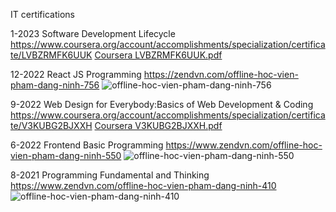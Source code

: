 IT certifications




1-2023
Software Development Lifecycle
https://www.coursera.org/account/accomplishments/specialization/certificate/LVBZRMFK6UUK
[Coursera LVBZRMFK6UUK.pdf](https://github.com/ninhpd-sefr/it-cretifications/files/11288000/Coursera.LVBZRMFK6UUK.pdf)



12-2022
React JS Programming
https://zendvn.com/offline-hoc-vien-pham-dang-ninh-756
![offline-hoc-vien-pham-dang-ninh-756](https://user-images.githubusercontent.com/89170990/233416142-330b2fb2-8be3-457d-b732-9b03fc0e3a1c.png)


9-2022
Web Design for Everybody:Basics of Web Development & Coding
https://www.coursera.org/account/accomplishments/specialization/certificate/V3KUBG2BJXXH
[Coursera V3KUBG2BJXXH.pdf](https://github.com/ninhpd-sefr/it-cretifications/files/11287984/Coursera.V3KUBG2BJXXH.pdf)




6-2022
Frontend Basic Programming
https://www.zendvn.com/offline-hoc-vien-pham-dang-ninh-550
![offline-hoc-vien-pham-dang-ninh-550](https://user-images.githubusercontent.com/89170990/233415926-111e7ec3-0bc8-4fb1-ba84-530890ea3151.jpg)





8-2021 
Programming Fundamental and Thinking
https://www.zendvn.com/offline-hoc-vien-pham-dang-ninh-410
![offline-hoc-vien-pham-dang-ninh-410](https://user-images.githubusercontent.com/89170990/233415358-cc38d105-d836-4ae0-8f1c-0ad5ad0d8994.png)

